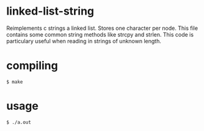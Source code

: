 # linked-list-string
Reimplements c strings a linked list. Stores one character per node. This file contains some common string methods like 
strcpy and strlen. This code is particulary useful when reading in strings of unknown length.

# compiling
`$ make`

# usage
`$ ./a.out`
